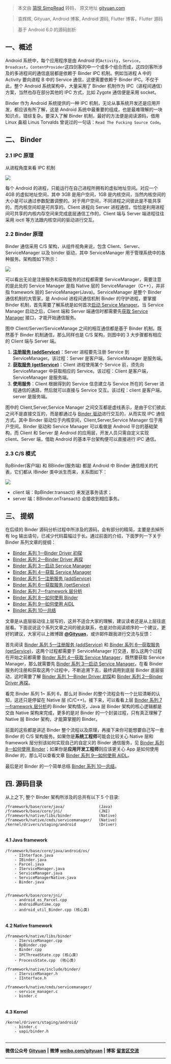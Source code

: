 > 本文由 [简悦 SimpRead](http://ksria.com/simpread/) 转码， 原文地址 [gityuan.com](https://gityuan.com/2015/10/31/binder-prepare/)

> 袁辉辉, Gityuan, Android 博客, Android 源码, Flutter 博客，Flutter 源码

> 基于 Android 6.0 的源码剖析

一、概述
----

Android 系统中，每个应用程序是由 Android 的`Activity`，`Service`，`Broadcast`，`ContentProvider`这四剑客的中一个或多个组合而成，这四剑客所涉及的多进程间的通信底层都是依赖于 Binder IPC 机制。例如当进程 A 中的 Activity 要向进程 B 中的 Service 通信，这便需要依赖于 Binder IPC。不仅于此，整个 Android 系统架构中，大量采用了 Binder 机制作为 IPC（进程间通信）方案，当然也存在部分其他的 IPC 方式，比如 Zygote 通信便是采用 socket。

Binder 作为 Android 系统提供的一种 IPC 机制，无论从事系统开发还是应用开发，都应该有所了解，这是 Android 系统中最重要的组成，也是最难理解的一块知识点，错综复杂。要深入了解 Binder 机制，最好的方法便是阅读源码，借用 Linux 鼻祖 Linus Torvalds 曾说过的一句话：`Read The Fucking Source Code`。

二、 Binder
---------

### 2.1 IPC 原理

从进程角度来看 IPC 机制

![](https://gityuan.com/images/binder/prepare/binder_interprocess_communication.png)

每个 Android 的进程，只能运行在自己进程所拥有的虚拟地址空间。对应一个 4GB 的虚拟地址空间，其中 3GB 是用户空间，1GB 是内核空间，当然内核空间的大小是可以通过参数配置调整的。对于用户空间，不同进程之间彼此是不能共享的，而内核空间却是可共享的。Client 进程向 Server 进程通信，恰恰是利用进程间可共享的内核内存空间来完成底层通信工作的，Client 端与 Server 端进程往往采用 ioctl 等方法跟内核空间的驱动进行交互。

### 2.2 Binder 原理

Binder 通信采用 C/S 架构，从组件视角来说，包含 Client、Server、ServiceManager 以及 binder 驱动，其中 ServiceManager 用于管理系统中的各种服务。架构图如下所示：

![](https://gityuan.com/images/binder/prepare/IPC-Binder.jpg)

可以看出无论是注册服务和获取服务的过程都需要 ServiceManager，需要注意的是此处的 Service Manager 是指 Native 层的 ServiceManager（C++），并非指 framework 层的 ServiceManager(Java)。ServiceManager 是整个 Binder 通信机制的大管家，是 Android 进程间通信机制 Binder 的守护进程，要掌握 Binder 机制，首先需要了解系统是如何首次[启动 Service Manager](http://gityuan.com/2015/11/07/binder-start-sm/)。当 Service Manager 启动之后，Client 端和 Server 端通信时都需要先[获取 Service Manager](http://gityuan.com/2015/11/08/binder-get-sm/) 接口，才能开始通信服务。

图中 Client/Server/ServiceManage 之间的相互通信都是基于 Binder 机制。既然基于 Binder 机制通信，那么同样也是 C/S 架构，则图中的 3 大步骤都有相应的 Client 端与 Server 端。

1.  **[注册服务 (addService)](http://gityuan.com/2015/11/14/binder-add-service/)**：Server 进程要先注册 Service 到 ServiceManager。该过程：Server 是客户端，ServiceManager 是服务端。
2.  **[获取服务 (getService)](http://gityuan.com/2015/11/15/binder-get-service/)**：Client 进程使用某个 Service 前，须先向 ServiceManager 中获取相应的 Service。该过程：Client 是客户端，ServiceManager 是服务端。
3.  **使用服务**：Client 根据得到的 Service 信息建立与 Service 所在的 Server 进程通信的通路，然后就可以直接与 Service 交互。该过程：client 是客户端，server 是服务端。

图中的 Client,Server,Service Manager 之间交互都是虚线表示，是由于它们彼此之间不是直接交互的，而是都通过与 [Binder 驱动](http://gityuan.com/2015/11/01/binder-driver/)进行交互的，从而实现 IPC 通信方式。其中 Binder 驱动位于内核空间，Client,Server,Service Manager 位于用户空间。Binder 驱动和 Service Manager 可以看做是 Android 平台的基础架构，而 Client 和 Server 是 Android 的应用层，开发人员只需自定义实现 client、Server 端，借助 Android 的基本平台架构便可以直接进行 IPC 通信。

### 2.3 C/S 模式

BpBinder(客户端) 和 BBinder(服务端) 都是 Android 中 Binder 通信相关的代表，它们都从 IBinder 类中派生而来，关系图如下：

![](https://gityuan.com/images/binder/prepare/Ibinder_classes.jpg)

*   client 端：BpBinder.transact() 来发送事务请求；
*   server 端：BBinder.onTransact() 会接收到相应事务。

三、 提纲
-----

在后续的 Binder 源码分析过程中所涉及的源码，会有部分的精简，主要是去掉所有 log 输出语句，已减少代码篇幅过于长。通过前面的介绍，下面罗列一下关于 Binder 系列文章的提纲：

*   [Binder 系列 1—Binder Driver 初探](http://gityuan.com/2015/11/01/binder-driver/)
*   [Binder 系列 2—Binder Driver 再探](http://gityuan.com/2015/11/02/binder-driver-2/)
*   [Binder 系列 3—启动 Service Manager](http://gityuan.com/2015/11/07/binder-start-sm/)
*   [Binder 系列 4—获取 Service Manager](http://gityuan.com/2015/11/08/binder-get-sm/)
*   [Binder 系列 5—注册服务 (addService)](http://gityuan.com/2015/11/14/binder-add-service/)
*   [Binder 系列 6—获取服务 (getService)](http://gityuan.com/2015/11/15/binder-get-service/)
*   [Binder 系列 7—framework 层分析](http://gityuan.com/2015/11/21/binder-framework/)
*   [Binder 系列 8—如何使用 Binder](http://gityuan.com/2015/11/22/binder-use/)
*   [Binder 系列 9—如何使用 AIDL](http://gityuan.com/2015/11/23/binder-aidl/)
*   [Binder 系列 10—总结](http://gityuan.com/2015/11/28/binder-summary/)

文章是从底层驱动往上层写的，这并不适合大家的理解，建议读者还是从上层往底层看。下面说说这个系列文章之间的彼此联系，也是对你阅读顺序的一个建议，更好的建议，大家可以上微博跟 **[@Gityuan](http://weibo.com/gityuan)**，或许邮件跟我进行交流与反馈：

首先阅读 [Binder 系列 5—注册服务 (addService)](http://gityuan.com/2015/11/14/binder-add-service/) 和 [Binder 系列 6—获取服务 (getService)](http://gityuan.com/2015/11/15/binder-get-service/)，这两个过程都需要于 ServiceManager 打交道，那么这两个过程在开始之前都需要 [Binder 系列 4—获取 Service Manager](http://gityuan.com/2015/11/08/binder-get-sm/)，既然要获取 Service Manager，那么就需要先 [Binder 系列 3—启动 Service Manager](http://gityuan.com/2015/11/07/binder-start-sm/)。在看 Binder 服务的注册和获取这两个过程中，不断追溯下去，最终调用到底层 Binder 底层驱动，这时需要了解 [Binder 系列 1—Binder Driver 初探](http://gityuan.com/2015/11/01/binder-driver/)和 [Binder 系列 2—Binder Driver 再探](http://gityuan.com/2015/11/02/binder-driver-2/)。

看完 Binder 系列 1~ 系列 6，那么对 Binder 的整个流程会有一个比较清晰的认知，这还只是停留在 Native 层 (C/C++)。接下来，可以看看上层 [Binder 系列 7—framework 层分析](http://gityuan.com/2015/11/21/binder-framework/)的 Binder 架构情况，Java 层 Binder 架构的核心逻辑都是交由 Native 架构来完成，更多的是对 Binder 的一个封装过程，只有真正理解了 Native 层 Binder 架构，才能算掌握的 Binder。

前面的这些都是讲述 Binder 整个流程以及原理，再接下来你可能想要自己写一套 Binder 的 C/S 架构服务。如果你是**系统工程师**可能会比较关心 Native 层和 framework 层分别该如何实现自己的自定义的 Binder 通信服务，见 [Binder 系列 8—如何使用 Binder](http://gityuan.com/2015/11/22/binder-use/)；如果你是**应用开发工程师**则应该更关心 App 是如何使用 Binder 的，那么可以查看文章 [Binder 系列 9—如何使用 AIDL](http://gityuan.com/2015/11/23/binder-aidl/)。

最后是对 Binder 的一个简单总结 [Binder 系列 10—总结](http://gityuan.com/2015/11/28/binder-summary/)。

四. 源码目录
-------

从上之下, 整个 Binder 架构所涉及的总共有以下 5 个目录:

```
/framework/base/core/java/               (Java)
/framework/base/core/jni/                (JNI)
/framework/native/libs/binder            (Native)
/framework/native/cmds/servicemanager/   (Native)
/kernel/drivers/staging/android          (Driver)


```

#### 4.1 Java framework

```
/framework/base/core/java/android/os/  
    - IInterface.java
    - IBinder.java
    - Parcel.java
    - IServiceManager.java
    - ServiceManager.java
    - ServiceManagerNative.java
    - Binder.java  


/framework/base/core/jni/    
    - android_os_Parcel.cpp
    - AndroidRuntime.cpp
    - android_util_Binder.cpp (核心类)


```

#### 4.2 Native framework

```
/framework/native/libs/binder         
    - IServiceManager.cpp
    - BpBinder.cpp
    - Binder.cpp
    - IPCThreadState.cpp (核心类)
    - ProcessState.cpp  (核心类)

/framework/native/include/binder/
    - IServiceManager.h
    - IInterface.h

/framework/native/cmds/servicemanager/
    - service_manager.c
    - binder.c


```

#### 4.3 Kernel

```
/kernel/drivers/staging/android/
    - binder.c
    - uapi/binder.h


```

* * *

**微信公众号** [**Gityuan**](http://gityuan.com/images/about-me/gityuan_weixin_logo.png) **| 微博** [**weibo.com/gityuan**](http://weibo.com/gityuan) **| 博客** [**留言区交流**](http://gityuan.com/talk/)

* * *